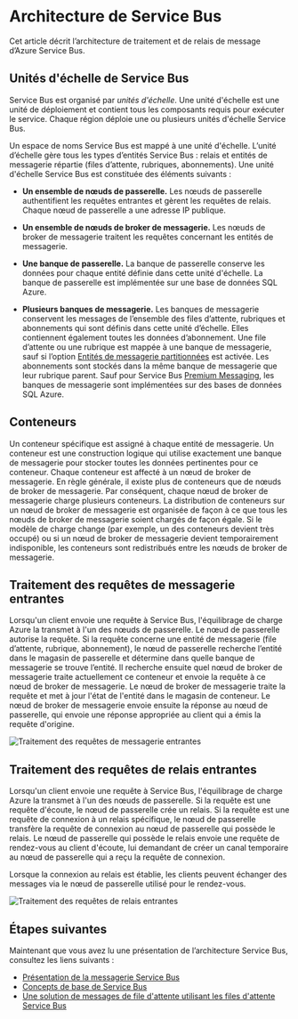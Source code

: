 <properties 
    pageTitle="Architecture Service Bus | Microsoft Azure"
    description="Décrit l’architecture de traitement et de relais de message d’Azure Service Bus."
    services="service-bus"
    documentationCenter="na"
    authors="sethmanheim"
    manager="timlt"
    editor="" />
<tags 
    ms.service="service-bus"
    ms.devlang="na"
    ms.topic="get-started-article"
    ms.tgt_pltfrm="na"
    ms.workload="na"
    ms.date="07/11/2016"
    ms.author="sethm" />

# Architecture de Service Bus

Cet article décrit l’architecture de traitement et de relais de message d’Azure Service Bus.

## Unités d'échelle de Service Bus

Service Bus est organisé par *unités d'échelle*. Une unité d'échelle est une unité de déploiement et contient tous les composants requis pour exécuter le service. Chaque région déploie une ou plusieurs unités d'échelle Service Bus.

Un espace de noms Service Bus est mappé à une unité d'échelle. L’unité d’échelle gère tous les types d’entités Service Bus : relais et entités de messagerie répartie (files d’attente, rubriques, abonnements). Une unité d'échelle Service Bus est constituée des éléments suivants :

- **Un ensemble de nœuds de passerelle.** Les nœuds de passerelle authentifient les requêtes entrantes et gèrent les requêtes de relais. Chaque nœud de passerelle a une adresse IP publique.

- **Un ensemble de nœuds de broker de messagerie.** Les nœuds de broker de messagerie traitent les requêtes concernant les entités de messagerie.

- **Une banque de passerelle.** La banque de passerelle conserve les données pour chaque entité définie dans cette unité d'échelle. La banque de passerelle est implémentée sur une base de données SQL Azure.

- **Plusieurs banques de messagerie.** Les banques de messagerie conservent les messages de l’ensemble des files d’attente, rubriques et abonnements qui sont définis dans cette unité d’échelle. Elles contiennent également toutes les données d’abonnement. Une file d’attente ou une rubrique est mappée à une banque de messagerie, sauf si l’option [Entités de messagerie partitionnées](../service-bus-messaging/service-bus-partitioning.md) est activée. Les abonnements sont stockés dans la même banque de messagerie que leur rubrique parent. Sauf pour Service Bus [Premium Messaging](../service-bus-messaging/service-bus-premium-messaging.md), les banques de messagerie sont implémentées sur des bases de données SQL Azure.

## Conteneurs

Un conteneur spécifique est assigné à chaque entité de messagerie. Un conteneur est une construction logique qui utilise exactement une banque de messagerie pour stocker toutes les données pertinentes pour ce conteneur. Chaque conteneur est affecté à un nœud de broker de messagerie. En règle générale, il existe plus de conteneurs que de nœuds de broker de messagerie. Par conséquent, chaque nœud de broker de messagerie charge plusieurs conteneurs. La distribution de conteneurs sur un nœud de broker de messagerie est organisée de façon à ce que tous les nœuds de broker de messagerie soient chargés de façon égale. Si le modèle de charge change (par exemple, un des conteneurs devient très occupé) ou si un nœud de broker de messagerie devient temporairement indisponible, les conteneurs sont redistribués entre les nœuds de broker de messagerie.

## Traitement des requêtes de messagerie entrantes

Lorsqu'un client envoie une requête à Service Bus, l'équilibrage de charge Azure la transmet à l'un des nœuds de passerelle. Le nœud de passerelle autorise la requête. Si la requête concerne une entité de messagerie (file d’attente, rubrique, abonnement), le nœud de passerelle recherche l’entité dans le magasin de passerelle et détermine dans quelle banque de messagerie se trouve l’entité. Il recherche ensuite quel nœud de broker de messagerie traite actuellement ce conteneur et envoie la requête à ce nœud de broker de messagerie. Le nœud de broker de messagerie traite la requête et met à jour l'état de l'entité dans le magasin de conteneur. Le nœud de broker de messagerie envoie ensuite la réponse au nœud de passerelle, qui envoie une réponse appropriée au client qui a émis la requête d'origine.

![Traitement des requêtes de messagerie entrantes](./media/service-bus-architecture/IC690644.png)

## Traitement des requêtes de relais entrantes

Lorsqu'un client envoie une requête à Service Bus, l'équilibrage de charge Azure la transmet à l'un des nœuds de passerelle. Si la requête est une requête d'écoute, le nœud de passerelle crée un relais. Si la requête est une requête de connexion à un relais spécifique, le nœud de passerelle transfère la requête de connexion au nœud de passerelle qui possède le relais. Le nœud de passerelle qui possède le relais envoie une requête de rendez-vous au client d'écoute, lui demandant de créer un canal temporaire au nœud de passerelle qui a reçu la requête de connexion.

Lorsque la connexion au relais est établie, les clients peuvent échanger des messages via le nœud de passerelle utilisé pour le rendez-vous.

![Traitement des requêtes de relais entrantes](./media/service-bus-architecture/IC690645.png)

## Étapes suivantes

Maintenant que vous avez lu une présentation de l’architecture Service Bus, consultez les liens suivants :

- [Présentation de la messagerie Service Bus](../service-bus-messaging/service-bus-messaging-overview.md)
- [Concepts de base de Service Bus](service-bus-fundamentals-hybrid-solutions.md)
- [Une solution de messages de file d'attente utilisant les files d'attente Service Bus](../service-bus-messaging/service-bus-dotnet-multi-tier-app-using-service-bus-queues.md)

<!---HONumber=AcomDC_0928_2016-->